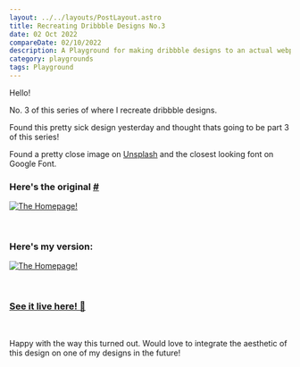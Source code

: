 ```yaml
---
layout: ../../layouts/PostLayout.astro
title: Recreating Dribbble Designs No.3
date: 02 Oct 2022
compareDate: 02/10/2022
description: A Playground for making dribbble designs to an actual webpage. Dribble Design 3.
category: playgrounds
tags: Playground
---
```


Hello!

No. 3 of this series of where I recreate dribbble designs. 

Found this pretty sick design yesterday and thought thats going to be part 3 of this series! 

Found a pretty close image on [Unsplash](https://unsplash.com/) and the closest looking font on Google Font.

### Here's the original [#](https://dribbble.com/shots/19527801-woltex)

<a href="https://dribbble.com/shots/19527801-woltex"> ![The Homepage!](/assets/img/dribbble-3-og.png) </a>

<br>

### Here's my version: 

<a href="/playground/pl-dribbble-3"> ![The Homepage!](/assets/img/dribbble-3-pl.png) </a>

<br>

### [See it live here! 🚀](/playground/pl-dribbble-3)

<br>

Happy with the way this turned out. Would love to integrate the aesthetic of this design on one of my designs in the future!